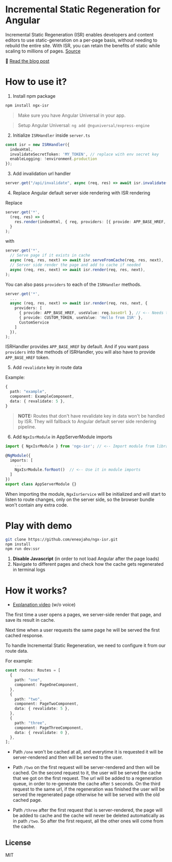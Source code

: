# Incremental Static Regeneration for Angular
Incremental Static Regeneration (ISR) enables developers and content editors to use static-generation on a per-page basis, without needing to rebuild the entire site. With ISR, you can retain the benefits of static while scaling to millions of pages. [Source](https://vercel.com/docs/concepts/next.js/incremental-static-regeneration)

📰 [Read the blog post](https://itnext.io/incremental-static-regeneration-for-angular-42b0a8440e53)

# How to use it?

1. Install npm package
```bash
npm install ngx-isr
```

> Make sure you have Angular Universal in your app.

> Setup Angular Universal: `ng add @nguniversal/express-engine`


2. Initialize `ISRHandler` inside `server.ts`
```ts
const isr = new ISRHandler({
  indexHtml,
  invalidateSecretToken: 'MY_TOKEN', // replace with env secret key
  enableLogging: !environment.production
});
```

3. Add invalidation url handler
```ts
server.get("/api/invalidate", async (req, res) => await isr.invalidate(req, res));
```

4. Replace Angular default server side rendering with ISR rendering

Replace
```ts
server.get('*',
  (req, res) => {
    res.render(indexHtml, { req, providers: [{ provide: APP_BASE_HREF, useValue: req.baseUrl }] });
  }
);
```
with
```ts
server.get('*',
  // Serve page if it exists in cache
  async (req, res, next) => await isr.serveFromCache(req, res, next),
  // Server side render the page and add to cache if needed
  async (req, res, next) => await isr.render(req, res, next),
);
```

You can also pass `providers` to each of the `ISRHandler` methods.

```ts
server.get('*',
  ...
  async (req, res, next) => await isr.render(req, res, next, {
    providers: [
      { provide: APP_BASE_HREF, useValue: req.baseUrl }, // <-- Needs to be provided when passing providers 
      { provide: CUSTOM_TOKEN, useValue: 'Hello from ISR' },
      CustomService
    ]
  }),
);
```

ISRHandler provides `APP_BASE_HREF` by default. And if you want pass `providers` into the methods of ISRHandler, you will also have to provide `APP_BASE_HREF` token.

5. Add `revalidate` key in route data

Example:
```ts
{
  path: "example",
  component: ExampleComponent,
  data: { revalidate: 5 },
}
```

> **NOTE:** Routes that don't have revalidate key in data won't be handled by ISR. They will fallback to Angular default server side rendering pipeline.


6. Add `NgxIsrModule` in AppServerModule imports
```ts
import { NgxIsrModule } from 'ngx-isr'; // <-- Import module from library

@NgModule({
  imports: [
    ...
    NgxIsrModule.forRoot()  // <-- Use it in module imports
  ]
})
export class AppServerModule {}
```

When importing the module, `NgxIsrService` will be initialized and will start to listen to route changes, only on the server side, so the browser bundle won't contain any extra code.

# Play with demo

```bash
git clone https://github.com/eneajaho/ngx-isr.git
npm install
npm run dev:ssr
```

1. **Disable Javascript** (in order to not load Angular after the page loads)
2. Navigate to different pages and check how the cache gets regenerated in terminal logs


# How it works?
- [Explanation video](https://vimeo.com/687530247) (w/o voice)

The first time a user opens a pages, we server-side render that page, and save its result in cache.

Next time when a user requests the same page he will be served the first cached response.

To handle Incremental Static Regeneration, we need to configure it from our route data.

For example:
```ts
const routes: Routes = [
  {
    path: "one",
    component: PageOneComponent,
  },
  {
    path: "two",
    component: PageTwoComponent,
    data: { revalidate: 5 },
  },
  {
    path: "three",
    component: PageThreeComponent,
    data: { revalidate: 0 },
  },
];
```

- Path `/one` won't be cached at all, and everytime it is requested it will be server-rendered and then will be served to the user.

- Path `/two` on the first request will be server-rendered and then will be cached. On the second request to it, the user will be served the cache that we got on the first request.
  The url will be added to a regeneration queue, in order to re-generate the cache after `5` seconds.
  On the third request to the same url, if the regeneration was finished the user will be served the regenerated page otherwise he will be served with the old cached page.

- Path `/three` after the first request that is server-rendered, the page will be added to cache and the cache will never be deleted automatically as in path `/two`. So after the first request, all the other ones will come from the cache.

## License
MIT
